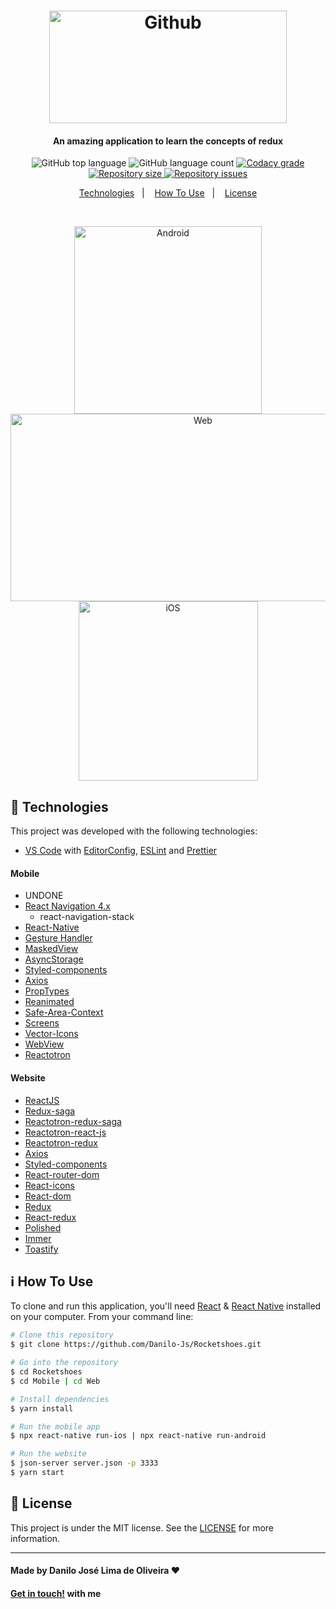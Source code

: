 <h1 align="center">
    <img alt="Github" src="https://camo.githubusercontent.com/e42868e1d9b1290402ecdcd17b831a281a28f2a7/68747470733a2f2f7265732e636c6f7564696e6172792e636f6d2f6c756b656d6f72616c65732f696d6167652f75706c6f61642f76313536323639363030302f726561646d655f6c6f676f732f72656163742d726f636b657473686f65735f6a79316c7a652e706e67" width="380" height="180"/>
</h1>

<h4 align="center">
  An amazing application to learn the concepts of redux
</h4>

<p align="center">
  <img alt="GitHub top language" src="https://img.shields.io/github/languages/top/Danilo-Js/Rocketshoes">

  <img alt="GitHub language count" src="https://img.shields.io/github/languages/count/Danilo-Js/Rocketshoes">

  <a href="https://www.codacy.com/gh/Danilo-Js/Rocketshoes/dashboard?utm_source=github.com&amp;utm_medium=referral&amp;utm_content=Danilo-Js/Rocketshoes&amp;utm_campaign=Badge_Grade">
    <img alt="Codacy grade" src="https://app.codacy.com/project/badge/Grade/4f3d79d5614e482ba0c7c6d467d35817">
  </a>
  
  <a href="https://img.shields.io/github/repo-size/Danilo-Js/Rocketshoes/commits/master">
    <img alt="Repository size" src="https://img.shields.io/github/repo-size/Danilo-Js/Rocketshoes">
  </a>

  <a href="https://img.shields.io/github/issues/Danilo-Js/Rocketshoes/issues">
    <img alt="Repository issues" src="https://img.shields.io/github/issues/Danilo-Js/Rocketshoes">
  </a>
</p>

<p align="center" direction="row">
  <a href="#rocket-technologies">Technologies</a>&nbsp;&nbsp;&nbsp;|&nbsp;&nbsp;&nbsp;
  <a href="#information_source-how-to-use">How To Use</a>&nbsp;&nbsp;&nbsp;|&nbsp;&nbsp;&nbsp;
  <a href="#memo-license">License</a>
</p>

</br>

<p align="center">
  <img alt="Android" width="300" src="">
  <img alt="Web" width="600" height="300" src="">
  <img alt="iOS" width="287" src="">
</p>

## :rocket: Technologies

This project was developed with the following technologies:
-  [VS Code][vc] with [EditorConfig][vceditconfig], [ESLint][vceslint] and [Prettier][vcprettier]

#### Mobile
-  UNDONE
-  [React Navigation 4.x](https://reactnavigation.org/docs/4.x/getting-started/)
    - react-navigation-stack
-  [React-Native](https://facebook.github.io/react-native/)
-  [Gesture Handler](https://kmagiera.github.io/react-native-gesture-handler/)
-  [MaskedView](https://github.com/react-native-community/react-native-masked-view)
-  [AsyncStorage](https://github.com/react-native-community/async-storage)
-  [Styled-components](https://www.styled-components.com/)
-  [Axios](https://www.npmjs.com/package/react-native-axios)
-  [PropTypes](https://github.com/facebook/prop-types)
-  [Reanimated](https://github.com/software-mansion/react-native-reanimated)
-  [Safe-Area-Context](https://github.com/th3rdwave/react-native-safe-area-context)
-  [Screens](https://github.com/software-mansion/react-native-screens)
-  [Vector-Icons](https://github.com/oblador/react-native-vector-icons)
-  [WebView](https://github.com/react-native-community/react-native-webview)
-  [Reactotron](https://github.com/infinitered/reactotron)

#### Website
-  [ReactJS](https://reactjs.org)
-  [Redux-saga](https://redux-saga.js.org)
-  [Reactotron-redux-saga](https://github.com/infinitered/reactotron-redux-saga)
-  [Reactotron-react-js](https://github.com/infinitered/reactotron)
-  [Reactotron-redux](https://github.com/infinitered/reactotron-redux)
-  [Axios](https://www.npmjs.com/package/react-native-axios)
-  [Styled-components](https://www.styled-components.com/)
-  [React-router-dom](https://reactrouter.com)
-  [React-icons](https://react-icons.github.io/react-icons/)
-  [React-dom](reactjs.org/docs/react-dom.html)
-  [Redux](https://redux.js.org)
-  [React-redux](https://redux.js.org/basics/usage-with-react)
-  [Polished](https://polished.js.org)
-  [Immer](https://github.com/immerjs/immer)
-  [Toastify](https://github.com/fkhadra/react-toastify)

## :information_source: How To Use

To clone and run this application, you'll need [React](https://reactjs.org/docs/getting-started.html) & [React Native](https://reactnative.dev/docs/getting-started) installed on your computer. From your command line:

```bash
# Clone this repository
$ git clone https://github.com/Danilo-Js/Rocketshoes.git

# Go into the repository
$ cd Rocketshoes
$ cd Mobile | cd Web

# Install dependencies
$ yarn install

# Run the mobile app
$ npx react-native run-ios | npx react-native run-android

# Run the website
$ json-server server.json -p 3333
$ yarn start
```

## :memo: License
This project is under the MIT license. See the [LICENSE](https://github.com/Danilo-Js/Rocketshoes/blob/master/LICENSE) for more information.

---

#### Made by Danilo José Lima de Oliveira ♥ 
#### [Get in touch!](https://www.linkedin.com/in/danilo-js/) with me 

[vc]: https://code.visualstudio.com/
[vceditconfig]: https://marketplace.visualstudio.com/items?itemName=EditorConfig.EditorConfig
[vceslint]: https://marketplace.visualstudio.com/items?itemName=dbaeumer.vscode-eslint
[vcprettier]: https://marketplace.visualstudio.com/items?itemName=esbenp.prettier-vscode
